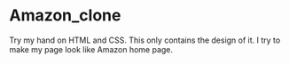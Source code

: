 # Amazon_clone
Try my hand on HTML and CSS. This only contains the design of it. I try to make my page look like Amazon home page.

